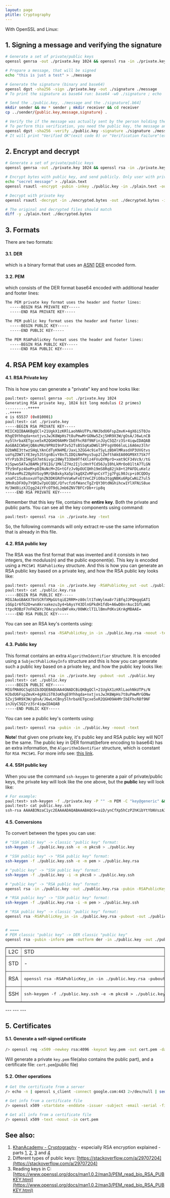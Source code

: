 ```yaml
---
layout: page
ptitle: Cryptography
---
```

With OpenSSL and Linux:
## 1. Signing a message and verifying the signature
```bash
# Generate a set of private/public keys
openssl genrsa -out ./private.key 1024 && openssl rsa -in ./private.key -pubout -out ./public.key

# Prepare a message, that will be signed
echo "this is just a test" > ./message

# Generate the signature (binary and base64)
openssl dgst -sha256 -sign ./private.key -out ./signature ./message
# To print the signature as base64 run: base64 -w0 ./signature ; echo

# Send the ./public.key, ./message and the ./signature[.b64]
mkdir sender && mv * sender ; mkdir receiver && cd receiver
cp ../sender/{public.key,message,signature} .

# Verify the if the message was actually sent by the person holding the private key.
# To perform this verification, you need the public key, the message and the signature.
openssl dgst -sha256 -verify ./public.key -signature ./signature ./message
# It will print "Verified OK"(exit code 0) or "Verification Failure"(exit code 1)
```

## 2. Encrypt and decrypt
```bash
# Generate a set of private/public keys
openssl genrsa -out ./private.key 1024 && openssl rsa -in ./private.key -pubout -out ./public.key

# Encrypt bytes with public key, and send publicly. Only user with private key can decrypt message
echo "secret message" > ./plain.text
openssl rsautl -encrypt -pubin -inkey ./public.key -in ./plain.text -out ./encrypted.bytes

# Decrypt with private key
openssl rsautl -decrypt -in ./encrypted.bytes -out ./decrypted.bytes -inkey ./private.key

# The original and decrypted files should match
diff -y ./plain.text ./decrypted.bytes
```

## 3. Formats
There are two formats:

#### 3.1. DER
which is a binary format that uses an [ASN1](https://en.wikipedia.org/wiki/Abstract_Syntax_Notation_One) [DER](https://en.wikipedia.org/wiki/X.690#DER_encoding) encoded form.

#### 3.2. PEM
which consists of the DER format base64 encoded with additional header and footer lines:
```txt
The PEM private key format uses the header and footer lines:
  -----BEGIN RSA PRIVATE KEY-----
  -----END RSA PRIVATE KEY-----

The PEM public key format uses the header and footer lines:
  -----BEGIN PUBLIC KEY-----
  -----END PUBLIC KEY-----

The PEM RSAPublicKey format uses the header and footer lines:
  -----BEGIN RSA PUBLIC KEY-----
  -----END RSA PUBLIC KEY-----
```

## 4. RSA PEM key examples
#### 4.1. RSA Private key
This is how you can generate a "private" key and how looks like:
```bash
paul:test> openssl genrsa -out ./private.key 1024
Generating RSA private key, 1024 bit long modulus (2 primes)
..........+++++
..+++++
e is 65537 (0x010001)
paul:test> cat ./private.key
-----BEGIN RSA PRIVATE KEY-----
MIICXQIBAAKBgQCl+21UgkX1zKRlLaohNkUTPs/NHJbdU6FspZmvK+4gX6iST0Jo
KhgE9Yhhqda+nxtjvsJwJK8WpHs7t8uPmwMrGONw5Zxj5HR9X3W/gOsA/J6wLnCB
ny5lhrbaXETgcxe5xR2QGHO9AHMrIbEFhcR8f9NFinJUyC5QZrz3Sr4iqwIDAQAB
AoGBAICWbHjQBAsM4z9PRUI9nP3v52TsBSSqKaDWGl3PFsgV066loLi6A6mz3lhr
D2bWNI3ttwzSHqLYAnCdTyKN4ME/JaxL3ZGG4c9ieTSyLzBbHlMRasdXP3UVGtvs
uaYqZOW7iYE3ey5JStgnBivY8n7LIDQiNmPmys5up2lZmfthAkEA00GM9Xt7Sk7f
VfrPzb3hI5Hg5X7mt6ivgc28WyT33Om9Tf4Xlz4FVuQYMprO+xmt9CF34Vc9//tG
XjSpwo5ATwJBAMkjF91IG/1MklZ7Hz2IjlcHnYfCd56JyI0hLkMrOo01ltA7TLGN
TPz9nFpz4beM+pDINuNcM+ZG+tGfzJv0pOUCQHh19mS8Rq82jk8+t2PAFDLuKelz
FShAveMsZ20phVSoy9M/QkBxkyXa5plkgQXZvMFqnCsYTjg7FgL90Jcp+i0CQDOy
xnaFC1Su8soxuVTqnZN3DKGRdYeVaKwFxEtVeCZFiO8a3tqgNBKu6RpCwNiZ7ul5
3MnRsDFXOy7YQRIw7pUCQQC/Qfvcfz6fWancTgZrQY30tdNGhihcw1YlXFNiS8ue
H/3Wd8izXJIgg24iYFcOT9dLJmb6ZNV7BFCrDb+rip8q
-----END RSA PRIVATE KEY-----
```
Remember that this key file, contains the **entire key**. Both the private and
public parts. You can see all the key components using command:
```bash
paul:test> openssl rsa -in ./private.key -text
```
So, the following commands will only extract re-use the same information that is
already in this file.

#### 4.2. RSA public key
The RSA was the first format that was invented and it consists in two integers,
the modulus(n) and the public exponent(e). This key is encoded using a
`PKCS#1 RSAPublicKey` structure. And this is how you can generate an RSA
public key based on a private key, and how the RSA public key looks like:
```bash
paul:test> openssl rsa -in ./private.key -RSAPublicKey_out -out ./public.key.rsa
paul:test> cat ./public.key.rsa
-----BEGIN RSA PUBLIC KEY-----
MIGJAoGBAKX7bVSCRfXMpGUtqiE2RRM+z80clt1ToWylma8r7iBfqJJPQmgqGAT1
iGGp1r6fG2O+wnAkrxakezu3y4+bAysY43DlnGPkdH1fdb+A6wD8nrAucIGfLmWG
ttpcROBzF7nFHZAYc70AcyshsQWFxHx/00WKclTILlBmvPdKviKrAgMBAAE=
-----END RSA PUBLIC KEY-----
```
You can see an RSA key's contents using:
```bash
paul:test> openssl rsa -RSAPublicKey_in -in ./public.key.rsa -noout -text
```

#### 4.3. Public key
This format contains an extra `AlgorithmIdentifier` structure. It is encoded using a
`SubjectPublicKeyInfo` structure and this is how you can generate such a public key
based on a private key, and how the public key looks like:
```bash
paul:test> openssl rsa -in ./private.key -pubout -out ./public.key
paul:test> cat ./public.key
-----BEGIN PUBLIC KEY-----
MIGfMA0GCSqGSIb3DQEBAQUAA4GNADCBiQKBgQCl+21UgkX1zKRlLaohNkUTPs/N
HJbdU6FspZmvK+4gX6iST0JoKhgE9Yhhqda+nxtjvsJwJK8WpHs7t8uPmwMrGONw
5Zxj5HR9X3W/gOsA/J6wLnCBny5lhrbaXETgcxe5xR2QGHO9AHMrIbEFhcR8f9NF
inJUyC5QZrz3Sr4iqwIDAQAB
-----END PUBLIC KEY-----
```
You can see a public key's contents using:
```bash
paul:test> openssl rsa -pubin -in ./public.key -noout -text
```
**Note**! that given one private key, it's public key and RSA public key will
NOT be the same. The public key in DER format(before encoding to base64) has an
extra information, the `AlgorithmIdentifier` structure, which is constant for
`RSA PKCS#1`. For more info see:
[this link](https://stackoverflow.com/a/29707204).


#### 4.4. SSH public key
When you use the command `ssh-keygen` to generate a pair of private/public keys,
the private key will look like the one above, but the **public** key will look
like:
```bash
# For example:
paul:test> ssh-keygen -f ./private.key -P "" -m PEM -C "key@generic" && mv private.key.pub public.key.ssh
paul:test> cat public.key.ssh
ssh-rsa AAAAB3NzaC1yc2EAAAADAQABAAABAQC6+aiD/ynCfXp5hCzP2hKibYtYbNVszA32XRTo71Xc0yarvKQkpmqMbCZuKnVcIvRuM3lX7pjn5YexjKf874psQyrZToQcq4krKgmON4venkv6b6aZ2dC1IWk7zwDBd/Q4mnkVLCqUUPSw/oJ8NaPAKw3F+6WtOQEQT/Hw1Ut52sE6rQ+AaYLrCIb94Bzzxj1qxBbjz7/rqQS0kQduvfNpN/eyYtDxdPWqJOktca9lLKqXqJL6PRcYdpAok/H+FBHG2JZswrNnHKDBgWRu2GWhZDe8A1ekOuakUnFqnCiejWqtsHESwvNHZVhJ0YmvGUy3hAOfWbOe9pPpXSnizzLP key@generic
```

#### 4.5. Conversions
To convert between the types you can use:
```bash
# "SSH public key" -> classic "public key" format:
ssh-keygen -f ./public.key.ssh -e -m pkcs8 > ./public.key

# "SSH public key" -> "RSA public key" format:
ssh-keygen -f ./public.key.ssh -e -m pem > ./public.key.rsa

# "public key" -> "SSH public key" format:
ssh-keygen -f ./public.key -i -m pkcs8 > ./public.key.ssh

# "public key" -> "RSA public key" format:
openssl rsa -in ./public.key -out ./public.key.rsa -pubin -RSAPublicKey_out 

# "RSA public key" -> "SSH public key" format:
ssh-keygen -f ./public.key.rsa -i -m pem > ./public.key.ssh

# "RSA public key" -> classic "public key" format:
openssl rsa -RSAPublicKey_in -in ./public.key.rsa -pubout -out ./public.key


# ====
# PEM classic "public key" -> DER classic "public key"
openssl rsa -pubin -inform pem -outform der -in ./public.key -out ./public.key.der
```


<table border="1px">
<tr>
  <td>L2C</td>
  <td>STD</td>
  <td>RSA</td>
  <td>SSH</td>
</tr>
<tr>
  <td>STD</td>
  <td>-</td>
  <td><pre>openssl rsa -in ./public.key -out ./public.key.rsa -pubin -RSAPublicKey_out</pre></td>
  <td><pre>ssh-keygen -f ./public.key -i -m pkcs8 > ./public.key.ssh</pre></td>
</tr>
<tr>
  <td>RSA</td>
  <td><pre>openssl rsa -RSAPublicKey_in -in ./public.key.rsa -pubout -out ./public.key</pre></td>
  <td>-</td>
  <td><pre>ssh-keygen -f ./public.key.rsa -i -m pem > ./public.key.ssh</pre></td>
</tr>
<tr>
  <td>SSH</td>
  <td><pre>ssh-keygen -f ./public.key.ssh -e -m pkcs8 > ./public.key</pre></td>
  <td><pre>ssh-keygen -f ./public.key.ssh -e -m pem > ./public.key.rsa</pre></td>
  <td>-</td>
</tr>
</table>
---
---
---

## 5. Certificates
#### 5.1. Generate a self-signed certificate
```bash
/> openssl req -x509 -newkey rsa:4096 -keyout key.pem -out cert.pem -days 365 -nodes -subj "/C=US/ST=Oregon/L=Portland/O=Company Name/OU=Org/CN=www.example.com"
```
Will generate a private `key.pem` file(also contains the public part), and a certificate file: `cert.pem`(public file)

#### 5.2. Other operations
```bash
# Get the certificate from a server
/> echo -n | openssl s_client -connect google.com:443 2>/dev/null | sed -ne '/-BEGIN CERTIFICATE-/,/-END CERTIFICATE-/p' > downloaded.cert

# Get info from a certificate file
/> openssl x509 -startdate -enddate -issuer -subject -email -serial -fingerprint -noout -in cert.pem

# Get all info from a certificate file
/> openssl x509 -text -noout -in cert.pem
```


## See also:
1. [KhanAcademy - Cryptography](https://www.khanacademy.org/computing/computer-science/cryptography) - especially RSA encryption explained - parts [1](https://youtu.be/EPXilYOa71c), [2](https://youtu.be/IY8BXNFgnyI), [3](https://youtu.be/cJvoi0LuutQ) and [4](https://youtu.be/UjIPMJd6Xks)
2. Different types of public keys: [https://stackoverflow.com/a/29707204](https://stackoverflow.com/a/29707204)
3. Reading keys in C: [https://www.openssl.org/docs/man1.0.2/man3/PEM_read_bio_RSA_PUBKEY.html](https://www.openssl.org/docs/man1.0.2/man3/PEM_read_bio_RSA_PUBKEY.html)
